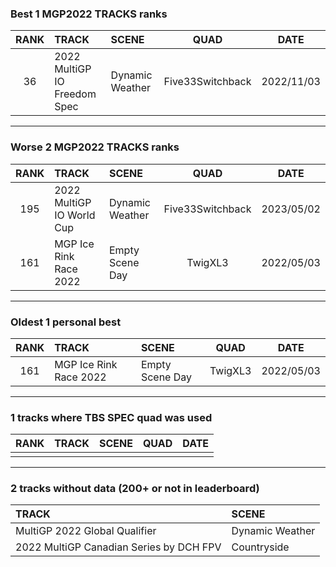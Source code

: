 ### Best 1 MGP2022 TRACKS ranks
|RANK|TRACK|SCENE|QUAD|DATE|
|:---:|:---|:---|:---:|:---:|
|36|2022 MultiGP IO Freedom Spec|Dynamic Weather|Five33Switchback|2022/11/03|
---
### Worse 2 MGP2022 TRACKS ranks
|RANK|TRACK|SCENE|QUAD|DATE|
|:---:|:---|:---|:---:|:---:|
|195|2022 MultiGP IO World Cup|Dynamic Weather|Five33Switchback|2023/05/02|
|161|MGP Ice Rink Race 2022|Empty Scene Day|TwigXL3|2022/05/03|
---
### Oldest 1 personal best
|RANK|TRACK|SCENE|QUAD|DATE|
|:---:|:---|:---|:---:|:---:|
|161|MGP Ice Rink Race 2022|Empty Scene Day|TwigXL3|2022/05/03|
---
### 1 tracks where TBS SPEC quad was used
|RANK|TRACK|SCENE|QUAD|DATE|
|:---:|:---|:---|:---:|:---:|
||||||
---
### 2 tracks without data (200+ or not in leaderboard)
|TRACK|SCENE|
|:---|:---|
|MultiGP 2022 Global Qualifier|Dynamic Weather|
|2022 MultiGP Canadian Series by DCH FPV|Countryside|

